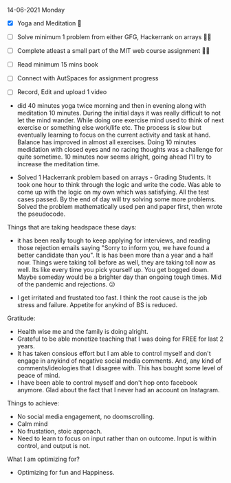 14-06-2021 Monday


- [X] Yoga and Meditation 🧘
- [ ] Solve minimum 1 problem from either GFG, Hackerrank on arrays 👩‍💻
- [ ] Complete atleast a small part of the MIT web course assignment 👩‍💻
- [ ] Read minimum 15 mins book
- [ ] Connect with AutSpaces for assignment progress 
- [ ] Record, Edit and upload 1 video


- did 40 minutes yoga twice morning and then in evening along with meditation 10 minutes. During the initial days it was really difficult to not let the mind wander. While doing one exercise mind used to think of next exercise or something else work/life etc. The process is slow but eventually learning to focus on the current activity and task at hand. Balance has improved in almost all exercises. Doing 10 minutes medidation with closed eyes and no racing thoughts was a challenge for quite sometime. 10 minutes now seems alright, going ahead I'll try to increase the meditation time.  

- Solved 1 Hackerrank problem based on arrays - Grading Students. It took one hour to think through the logic and write the code. Was able to come up with the logic on my own which was satisfying. All the test cases passed. By the end of day will try solving some more problems. Solved the problem mathematically used pen and paper first, then wrote the pseudocode.


Things that are taking headspace these days:

- it has been really tough to keep applying for interviews, and reading those rejection emails saying "Sorry to inform you, we have found a better candidate than you". It is has been more than a year and a half now. Things were taking toll before as well, they are taking toll now as well. Its like every time you pick yourself up. You get bogged down. Maybe someday would be a brighter day than ongoing tough times. Mid of the pandemic and rejections. 😕

- I get irritated and frustated too fast. I think the root cause is the job stress and failure. Appetite for anykind of BS is reduced. 

Gratitude:

- Health wise me and the family is doing alright.
- Grateful to be able monetize teaching that I was doing for FREE for last 2 years.
- It has taken consious effort but I am able to control myself and don't engage in anykind of negative social media comments. And, any kind of comments/ideologies that I disagree with. This has bought some level of peace of mind.
- I have been able to control myself and don't hop onto facebook anymore. Glad about the fact that I never had an account on Instagram. 

Things to achieve:
- No social media engagement, no doomscrolling. 
- Calm mind
- No frustation, stoic approach.
- Need to learn to focus on input rather than on outcome. Input is within control, and output is not.

What I am optimizing for?
- Optimizing for fun and Happiness.


